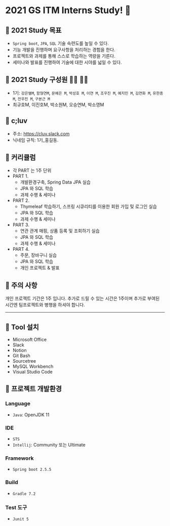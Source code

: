 # 2021 GS ITM Interns Study! 👋

## 🌠 2021 Study 목표
- `Spring boot`, `JPA`, `SQL` 기술 숙련도를 높일 수 있다.
- 기능 개발을 진행하며 요구사항을 처리하는 경험을 한다.
- 프로젝트와 과제를 통해 스스로 학습하는 역량을 기른다.
- 세미나와 발표를 진행하여 기술에 대한 시야를 넓일 수 있다.

## 🌠 2021 Study 구성원 🙇‍♀ 🙇‍♂
- 1기: `강은별M`, `함형연M`, `문예은 M`, `박성호 M`, `이연 M`, `조우진 M`, `예지민 M`, `김연화 M`, `유한종 M`, `전우진 M`, `구본근 M`
- 최규호M, 이진호M, 박소원M, 오승연M, 박소영M 

## 🌠 c;luv
- 주소: https://cluv.slack.com
- 닉네임 규칙: 1기_홍길동.

## 🌠 커리큘럼
- 각 PART 는 1주 단위
- PART 1.
  - 개발환경구축, Spring Data JPA 실습
  - JPA 와 SQL 학습
  - 과제 수행 & 세미나
- PART 2.
  - Thymeleaf 학습하기, 스프링 시큐리티를 이용한 회원 가입 및 로그인 실습
  - JPA 와 SQL 학습
  - 과제 수행 & 세미나
- PART 3.
  - 연관 관계 매핑, 상품 등록 및 조회하기 실습
  - JPA 와 SQL 학습
  - 과제 수행 & 세미나
- PART 4.
  - 주문, 장바구니 실습
  - JPA 와 SQL 학습
  - 개인 프로젝트 & 발표

## 🌠 주의 사항
개인 프로젝트 기간은 1주 입니다. 추가로 드릴 수 있는 시간은 1주이며 추가로 부여된 시간엔 팀프로젝트와 병행을 하셔야 합니다.

---

## 🧶 Tool 설치
- Microsoft Office
- Slack
- Notion
- Git Bash
- Sourcetree
- MySQL Workbench
- Visual Studio Code

## 🧶 프로젝트 개발환경
### Language
- `Java`: OpenJDK 11

### IDE
- `STS`
- `Intellij`: Community 또는 Ultimate

### Framework 
- `Spring boot 2.5.5`

### Build
- `Gradle 7.2`

### Test 도구
- `Junit 5`
